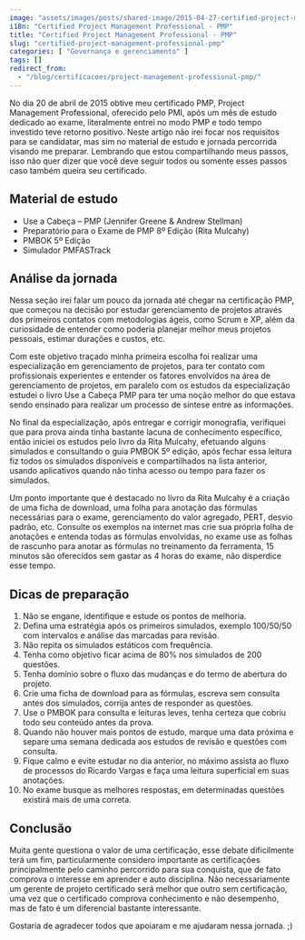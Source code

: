 ```yaml
---
image: "assets/images/posts/shared-image/2015-04-27-certified-project-management-professional-pmp.jpg"
i18n: "Certified Project Management Professional - PMP"
title: "Certified Project Management Professional - PMP"
slug: "certified-project-management-professional-pmp"
categories: [ "Governança e gerenciamento" ]
tags: []
redirect_from:
  - "/blog/certificacoes/project-management-professional-pmp/"
---
```

No dia 20 de abril de 2015 obtive meu certificado PMP, Project Management Professional, oferecido pelo PMI, após um mês de estudo dedicado ao exame, literalmente entrei no modo PMP e todo tempo investido teve retorno positivo. Neste artigo não irei focar nos requisitos para se candidatar, mas sim no material de estudo e jornada percorrida visando me preparar. Lembrando que estou compartilhando meus passos, isso não quer dizer que você deve seguir todos ou somente esses passos caso também queira seu certificado.

## Material de estudo

- Use a Cabeça – PMP (Jennifer Greene & Andrew Stellman)
- Preparatório para o Exame de PMP 8º Edição (Rita Mulcahy)
- PMBOK 5º Edição
- Simulador PMFASTrack

## Análise da jornada

Nessa seção irei falar um pouco da jornada até chegar na certificação PMP, que começou na decisão por estudar gerenciamento de projetos através dos primeiros contatos com metodologias ágeis, como Scrum e XP, além da curiosidade de entender como poderia planejar melhor meus projetos pessoais, estimar durações e custos, etc.

Com este objetivo traçado minha primeira escolha foi realizar uma especialização em gerenciamento de projetos, para ter contato com profissionais experientes e entender os fatores envolvidos na área de gerenciamento de projetos, em paralelo com os estudos da especialização estudei o livro Use a Cabeça PMP para ter uma noção melhor do que estava sendo ensinado para realizar um processo de síntese entre as informações.

No final da especialização, após entregar e corrigir monografia, verifiquei que para prova ainda tinha bastante lacuna de conhecimento específico, então iniciei os estudos pelo livro da Rita Mulcahy, efetuando alguns simulados e consultando o guia PMBOK 5º edição, após fechar essa leitura fiz todos os simulados disponíveis e compartilhados na lista anterior, usando aplicativos quando não tinha acesso ou tempo para fazer os simulados.

Um ponto importante que é destacado no livro da Rita Mulcahy é a criação de uma ficha de download, uma folha para anotação das fórmulas necessárias para o exame, gerenciamento do valor agregado, PERT, desvio padrão, etc. Consulte os exemplos na internet mas crie sua própria folha de anotações e entenda todas as fórmulas envolvidas, no exame use as folhas de rascunho para anotar as fórmulas no treinamento da ferramenta, 15 minutos são oferecidos sem gastar as 4 horas do exame, não disperdice esse tempo.

## Dicas de preparação

1. Não se engane, identifique e estude os pontos de melhoria.
2. Defina uma estratégia após os primeiros simulados, exemplo 100/50/50 com intervalos e análise das marcadas para revisão.
3. Não repita os simulados estáticos com frequência.
4. Tenha como objetivo ficar acima de 80% nos simulados de 200 questões.
5. Tenha domínio sobre o fluxo das mudanças e do termo de abertura do projeto.
6. Crie uma ficha de download para as fórmulas, escreva sem consulta antes dos simulados, corrija antes de responder as questões.
7. Use o PMBOK para consulta e leituras leves, tenha certeza que cobriu todo seu conteúdo antes da prova.
8. Quando não houver mais pontos de estudo, marque uma data próxima e separe uma semana dedicada aos estudos de revisão e questões com consulta.
9. Fique calmo e evite estudar no dia anterior, no máximo assista ao fluxo de processos do Ricardo Vargas e faça uma leitura superficial em suas anotações.
10. No exame busque as melhores respostas, em determinadas questões existirá mais de uma correta.

## Conclusão

Muita gente questiona o valor de uma certificação, esse debate dificilmente terá um fim, particularmente considero importante as certificações principalmente pelo caminho percorrido para sua conquista, que de fato comprova o interesse em aprender e auto disciplina. Não necessariamente um gerente de projeto certificado será melhor que outro sem certificação, uma vez que o certificado comprova conhecimento e não desempenho, mas de fato é um diferencial bastante interessante.

Gostaria de agradecer todos que apoiaram e me ajudaram nessa jornada. ;)